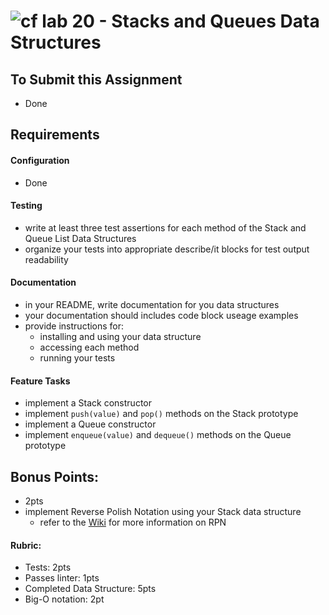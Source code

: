 ![cf](http://i.imgur.com/7v5ASc8.png) lab 20 - Stacks and Queues Data Structures
====

## To Submit this Assignment
 * Done

## Requirements  
#### Configuration  
<!-- list of files, configurations, tools, etc that are required -->
  * Done

#### Testing  
  * write at least three test assertions for each method of the Stack and Queue List Data Structures
  * organize your tests into appropriate describe/it blocks for test output readability

####  Documentation  
  * in your README, write documentation for you data structures
  * your documentation should includes code block useage examples
  * provide instructions for:
    * installing and using your data structure
    * accessing each method
    * running your tests

#### Feature Tasks  
  * implement a Stack constructor
  * implement `push(value)` and `pop()` methods on the Stack prototype
  * implement a Queue constructor
  * implement `enqueue(value)` and `dequeue()` methods on the Queue prototype

## Bonus Points:
  * 2pts
  * implement Reverse Polish Notation using your Stack data structure
    * refer to the [Wiki](https://en.wikipedia.org/wiki/Reverse_Polish_notation) for more information on RPN

#### Rubric:
  * Tests: 2pts
  * Passes linter: 1pts
  * Completed Data Structure: 5pts
  * Big-O notation: 2pt

